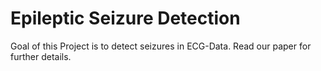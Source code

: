 # Epileptic Seizure Detection

Goal of this Project is to detect seizures in ECG-Data. 
Read our paper for further details.
